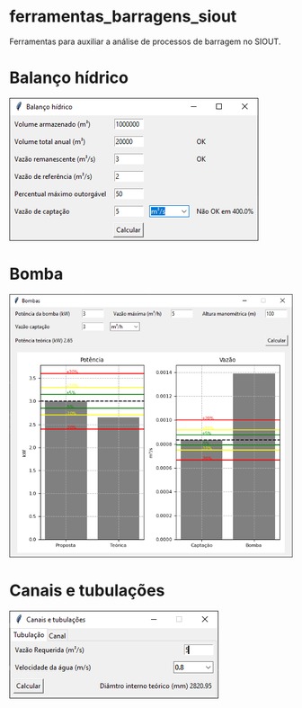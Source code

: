 # ferramentas_barragens_siout
Ferramentas para auxiliar a análise de processos de barragem no SIOUT.

# Balanço hídrico
![alt text](bal_hid.png)

# Bomba
![alt text](bomba.png)

# Canais e tubulações
![alt text](canal.png)
